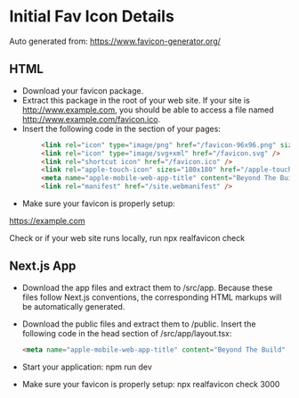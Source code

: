 # Initial Fav Icon Details

Auto generated from: https://www.favicon-generator.org/

## HTML

- Download  your favicon package.
- Extract this package in the root of your web site. If your site is http://www.example.com, you should be able to access a file named http://www.example.com/favicon.ico.
- Insert the following code in the <head> section of your pages:
```html
        <link rel="icon" type="image/png" href="/favicon-96x96.png" sizes="96x96" />
        <link rel="icon" type="image/svg+xml" href="/favicon.svg" />
        <link rel="shortcut icon" href="/favicon.ico" />
        <link rel="apple-touch-icon" sizes="180x180" href="/apple-touch-icon.png" />
        <meta name="apple-mobile-web-app-title" content="Beyond The Build" />
        <link rel="manifest" href="/site.webmanifest" />
```
- Make sure your favicon is properly setup:

https://example.com

Check
or if your web site runs locally, run npx realfavicon check <port>


## Next.js App

- Download the app files
 and extract them to <your next app>/src/app.
Because these files follow Next.js conventions, the corresponding HTML markups will be automatically generated.

- Download the public files and extract them to <your next app>/public.
Insert the following code in the head section of <your next app>/src/app/layout.tsx:
    ```html
    <meta name="apple-mobile-web-app-title" content="Beyond The Build" />

- Start your application: npm run dev

- Make sure your favicon is properly setup: npx realfavicon check 3000


